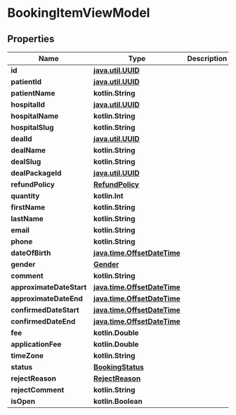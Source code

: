 
# BookingItemViewModel

## Properties
Name | Type | Description | Notes
------------ | ------------- | ------------- | -------------
**id** | [**java.util.UUID**](java.util.UUID.md) |  |  [optional]
**patientId** | [**java.util.UUID**](java.util.UUID.md) |  |  [optional]
**patientName** | **kotlin.String** |  |  [optional]
**hospitalId** | [**java.util.UUID**](java.util.UUID.md) |  |  [optional]
**hospitalName** | **kotlin.String** |  |  [optional]
**hospitalSlug** | **kotlin.String** |  |  [optional]
**dealId** | [**java.util.UUID**](java.util.UUID.md) |  |  [optional]
**dealName** | **kotlin.String** |  |  [optional]
**dealSlug** | **kotlin.String** |  |  [optional]
**dealPackageId** | [**java.util.UUID**](java.util.UUID.md) |  |  [optional]
**refundPolicy** | [**RefundPolicy**](RefundPolicy.md) |  |  [optional]
**quantity** | **kotlin.Int** |  |  [optional]
**firstName** | **kotlin.String** |  |  [optional]
**lastName** | **kotlin.String** |  |  [optional]
**email** | **kotlin.String** |  |  [optional]
**phone** | **kotlin.String** |  |  [optional]
**dateOfBirth** | [**java.time.OffsetDateTime**](java.time.OffsetDateTime.md) |  |  [optional]
**gender** | [**Gender**](Gender.md) |  |  [optional]
**comment** | **kotlin.String** |  |  [optional]
**approximateDateStart** | [**java.time.OffsetDateTime**](java.time.OffsetDateTime.md) |  |  [optional]
**approximateDateEnd** | [**java.time.OffsetDateTime**](java.time.OffsetDateTime.md) |  |  [optional]
**confirmedDateStart** | [**java.time.OffsetDateTime**](java.time.OffsetDateTime.md) |  |  [optional]
**confirmedDateEnd** | [**java.time.OffsetDateTime**](java.time.OffsetDateTime.md) |  |  [optional]
**fee** | **kotlin.Double** |  |  [optional]
**applicationFee** | **kotlin.Double** |  |  [optional]
**timeZone** | **kotlin.String** |  |  [optional]
**status** | [**BookingStatus**](BookingStatus.md) |  |  [optional]
**rejectReason** | [**RejectReason**](RejectReason.md) |  |  [optional]
**rejectComment** | **kotlin.String** |  |  [optional]
**isOpen** | **kotlin.Boolean** |  |  [optional]




